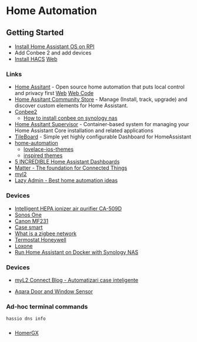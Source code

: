 # Home Automation

## Getting Started

- [Install Home Assistant OS on RPI](https://www.home-assistant.io/installation/raspberrypi)
- Add Conbee 2 and add devices
- [Install HACS](https://hacs.xyz/docs/setup/prerequisites) [Web](https://hacs.xyz/)


### Links

- [Home Assitant](https://github.com/home-assistant/core) - Open source home automation that puts local control and privacy first [Web](https://www.home-assistant.io/) [Web Code](https://github.com/home-assistant/home-assistant.io)
- [Home Assitant Community Store](https://github.com/hacs/integration) - Manage (Install, track, upgrade) and discover custom elements for Home Assistant.
- [Conbee2](https://phoscon.de/en/conbee2)
  - [How to install conbee on synology nas](https://community.home-assistant.io/t/how-to-install-conbee-on-synology-nas/101029/2)
- [Home Assitant Supervisor](https://github.com/home-assistant/supervisor) - Container-based system for managing your Home Assistant Core installation and related applications
- [TileBoard](https://github.com/resoai/TileBoard) - Simple yet highly configurable Dashboard for HomeAssistant
- [home-automation](https://wiki.nikitavoloboev.xyz/automation/home-automation)
  - [lovelace-ios-themes](https://github.com/basnijholt/lovelace-ios-themes)
  - [inspired themes](https://www.reddit.com/r/homeassistant/comments/h9ckpt/beautiful_ios_dark_and_light_mode_inspired_themes/)
- [5 INCREDIBLE Home Assistant Dashboards](https://www.youtube.com/watch?v=q9LjEV5dgMQ)
- [Matter - The foundation for Connected Things](https://csa-iot.org/all-solutions/matter/)
- [myl2](https://myl2.ro/ro/)
- [Lazy Admin - Best home automation ideas](https://lazyadmin.nl/home-network/best-home-automation-ideas/)

### Devices

- [Intelligent HEPA ionizer air purifier CA-509D](https://www.cleanairoptima.com/air-purifiers/intelligent-hepa-ionizer-air-purifier-ca-509d/i/304/)
- [Sonos One](https://www.sonos.com/en/shop/one-sl.html)
- [Canon MF231](automation/i-sensys-mf231-mfp.pdf)
- [Case smart](https://case-smart.ro/)
- [What is a zigbee network](https://www.assured-systems.com/uk/news/article/what-is-a-zigbee-network/)
- [Termostat Honeywell](https://www.potcontrol.ro/termostat-Honeywell-wi-fi-evohome-bosch-ct-200pret?sort=20a&fltMarcaBrand[]=Honeywell)
- [Loxone](https://www.loxone.com/enus/products/security/)
- [Run Home Assistant on Docker with Synology NAS](https://www.paolotagliaferri.com/home-automation-home-assistant-docker-synology/)

### Devices
- [myL2 Connect Blog - Automatizari case inteligente](https://blog.myl2.ro/casa-inteligenta-cum-incepem/)

- [Aqara Door and Window Sensor](https://xiaomiromania.com/gadget-uri/automatizarea-casei/aqara-door-and-window-sensor.html)

### Ad-hoc terminal commands 

```
hassio dns info
```

###

- [HomerGX](https://github.com/GeorgeGedox/HomerGX)
